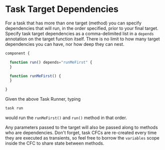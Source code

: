 # Task Target Dependencies

For a task that has more than one target \(method\) you can specify dependencies that will run, in the order specified, prior to your final target. Specify task target dependencies as a comma-delimited list in a `depends` annotation on the target function itself. There is no limit to how many target dependencies you can have, nor how deep they can nest.

```javascript
component {

  function run() depends="runMeFirst" {
  }

  function runMeFirst() {
  }

}
```

Given the above Task Runner, typing

```bash
task run
```

would run the `runMeFirst()` and `run()` method in that order.

Any parameters passed to the target will also be passed along to methods who are dependencies. Don't forget, task CFCs are re-created every time they are executed as transients, so feel free to borrow the `variables` scope inside the CFC to share state between methods.

